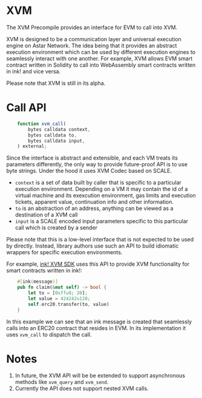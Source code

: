 
# XVM

The XVM Precompile provides an interface for EVM to call into XVM.

XVM is designed to be a communication layer and universal execution engine on Astar Network. The idea being that it provides an abstract execution environment which can be used by different execution engines to seamlessly interact with one another. For example, XVM allows EVM smart contract written in Solidity to call into WebAssembly smart contracts written in ink! and vice versa.

Please note that XVM is still in its alpha.

# Call API

```js
    function xvm_call(
        bytes calldata context,
        bytes calldata to,
        bytes calldata input,
    ) external;
```

Since the interface is abstract and extensible, and each VM treats its parameters differently, the only way to provide future-proof API is to use byte strings. Under the hood it uses XVM Codec based on SCALE.

- `context` is a set of data built by caller that is specific to a particular execution environment. Depending on a VM it may contain the id of a virtual machine and its exexcution environment, gas limits and execution tickets, apparent value, continuation info and other information.
- `to` is an abstraction of an address, anything can be viewed as a destination of a XVM call
- `input` is a SCALE encoded input parameters specific to this particular call which is created by a sender

Please note that this is a low-level interface that is not expected to be used by directly. Instead, library authors use such an API to build idiomatic wrappers for specific execution environments.

For example, [ink! XVM SDK](https://github.com/AstarNetwork/ink-xvm-sdk) uses this API to provide XVM functionality for smart contracts written in ink!:
```rust
    #[ink(message)]
    pub fn claim(&mut self) -> bool {
        let to = [0xffu8; 20];
        let value = 424242u128;
        self.erc20.transfer(to, value)
    }
```

In this example we can see that an ink message is created that seamlessly calls into an ERC20 contract that resides in EVM. In its implementation it uses `xvm_call` to dispatch the call.

# Notes

1. In future, the XVM API will be be extended to support asynchronous methods like `xvm_query` and `xvm_send`.
2. Currently the API does not support nested XVM calls.
